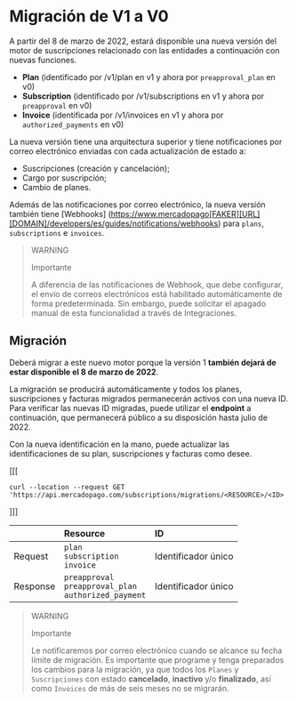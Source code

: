 # Migración de V1 a V0

A partir del 8 de marzo de 2022, estará disponible una nueva versión del motor de suscripciones relacionado con las entidades a continuación con nuevas funciones.

* **Plan** (identificado por /v1/plan en v1 y ahora por `preapproval_plan` en v0)
* **Subscription** (identificado por /v1/subscriptions en v1 y ahora por `preapproval` en v0)
* **Invoice** (identificada por /v1/invoices en v1 y ahora por `authorized_payments` en v0)

La nueva versión tiene una arquitectura superior y tiene notificaciones por correo electrónico enviadas con cada actualización de estado a:

* Suscripciones (creación y cancelación);
* Cargo por suscripción;
* Cambio de planes.

Además de las notificaciones por correo electrónico, la nueva versión también tiene [Webhooks] (https://www.mercadopago[FAKER][URL][DOMAIN]/developers/es/guides/notifications/webhooks) para `plans`, `subscriptions` e `invoices`.

> WARNING
>
> Importante
>
> A diferencia de las notificaciones de Webhook, que debe configurar, el envío de correos electrónicos está habilitado automáticamente de forma predeterminada. Sin embargo, puede solicitar el apagado manual de esta funcionalidad a través de Integraciones.

## Migración

Deberá migrar a este nuevo motor porque la versión 1 **también dejará de estar disponible el 8 de marzo de 2022**.

La migración se producirá automáticamente y todos los planes, suscripciones y facturas migrados permanecerán activos con una nueva ID. Para verificar las nuevas ID migradas, puede utilizar el **endpoint** a continuación, que permanecerá público a su disposición hasta julio de 2022.

Con la nueva identificación en la mano, puede actualizar las identificaciones de su plan, suscripciones y facturas como desee.

[[[
```curl
curl --location --request GET 'https://api.mercadopago.com/subscriptions/migrations/<RESOURCE>/<ID>
```
]]]

|  | Resource | ID |
| :--- | :--- | :--- |
| Request | `plan` </br> `subscription` </br> `invoice` | Identificador único |
| Response | `preapproval` </br> `preapproval_plan` </br> `authorized_payment`| Identificador único |

> WARNING
>
> Importante
>
> Le notificaremos por correo electrónico cuando se alcance su fecha límite de migración. Es importante que programe y tenga preparados los cambios para la migración, ya que todos los `Planes` y `Suscripciones` con estado **cancelado**, **inactivo** y/o **finalizado**, así como `Invoices` de más de seis meses no se migrarán.